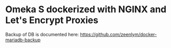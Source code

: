 # Omeka S dockerized with NGINX and Let's Encrypt Proxies


Backup of DB is documented here:
https://github.com/zeenlym/docker-mariadb-backup
